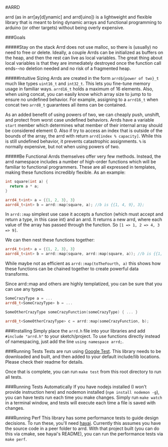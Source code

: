 #ARRD

arrd (as in arr[ay]d[ynamic] and arrd[uino]) is a lightweight and flexible library that is meant to bring dynamic arrays and functional programming to arduino (or other targets) without being overly expensive.

###Goals

#####Stay on the stack
Arrd does not use malloc, so there is (usually) no need to free or delete.  Ideally, a couple Arrds can be initialized as buffers on the heap, and then the rest can live as local variables.  The great thing about local variables is that they are immediately destroyed once the function call ends--no deletion needed and no risk of a fragmented heap.

#####Intuitive Sizing
Arrds are created in the form `arrd${power of two}_t` much like types `uint16_t` and `int32_t`.  This lets you fine-tune memory usage in familiar ways.  `arrd16_t` holds a maximum of 16 elements.  Also, when using concat, you can easily know which array size to jump to to ensure no undefined behavior.  For example, assigning to a `arrd16_t` when concat two `arrd8_t` guarantees all items can be contained.

As an added benefit of using powers of two, we can cheaply push, unshift, and protect from worst case undefined behaviors.  Arrds have a variable `start` member which determines what member of their internal array should be considered element 0.  Also if try to access an index that is outside of the bounds of the array, the arrd with return `arrd[index % capacity]`.  While this is still undefined behavior, it prevents catastrophic assignments.  `%` is normally expensive, but not when using powers of two.

#####Be Functional
Arrds themselves offer very few methods.  Instead, the arrd namespace includes a number of high-order functions which will be familiar to functional programmers.  These are all expressed in templates, making these functions incredibly flexible.  As an example:

```c++
int square(int a) {
  return a * a;
}

arrd4_t<int> a = {{1, 2, 3}, 3}
aarrd4_t<int> b = arrd::map(square, a); //b is {{1, 4, 9}, 3};
```

In `arrd::map` simplest use case it accepts a function (which must accept and return a type, in this case int) and an arrd.  It returns a new arrd, where each value of the array has passed through the function.  So `[1 => 1, 2 => 4, 3 => 9]`.

We can then nest these functions together:

```c++
arrd4_t<int> a = {{1, 2, 3}, 3}
aarrd4_t<int> b = arrd::map(square, arrd::map(square, a)); //b is {{1, 16, 81}, 3};
```

While maybe not as efficient as `arrd::map(toTheFourth, a)` this shows how these functions can be chained together to create powerful data transforms.

Since arrd::map and others are highly templatized, you can be sure that you can use any types.

```c++
SomeCrazyType a = ...
arrd8_t<SomeCrazyType> b = ...

SomeOtherCrazyType someCrazyFunction(someCrazyType) { ... }

arrd8_t<SomeOtherCrazyType> c = arrd::map(someCrazyFunction, b);
```

###Installing
Simply place the `arrd.h` file into your libraries and add `#include "arrd.h"` to your sketch/project.  To use functions directly instead of namespacing, just add the line `using namespace arrd;`.

###Running Tests
Tests are run using [Google Test](https://github.com/google/googletest).  This library needs to be downloaded and built, and then added to your default include/lib locations.  Please check their readme for details.

Once that is complete, you can run `make test` from this root directory to run all tests.

###Running Tests Automatically
If you have nodejs installed (I won't provide instruction here) and nodemon installed (`npm install nodemon -g`), you can have tests run each time you make changes.  Simply run `make watch` in a terminal window, and tests will execute each time a file is saved with changes.

###Running Perf
This library has some performance tests to guide design decisions.  To run these, you'll need [hayai](https://github.com/nickbruun/hayai).  Currently this assumes you have the source code in a peer folder to arrd.  With that project built (you can do this via cmake, see hayai's README), you can run the performance tests via `make perf`.

